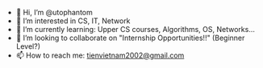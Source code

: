 - 👋 Hi, I’m @utophantom
- 👀 I’m interested in CS, IT, Network
- 🌱 I’m currently learning: Upper CS courses, Algorithms, OS, Networks...
- 💞️ I’m looking to collaborate on "Internship Opportunities!!" (Beginner Level?)
- 📫 How to reach me: tienvietnam2002@gmail.com 

<!---
utophantom/utophantom is a ✨ special ✨ repository because its `README.md` (this file) appears on your GitHub profile.
You can click the Preview link to take a look at your changes.
--->
